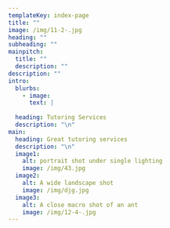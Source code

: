```yaml
---
templateKey: index-page
title: ""
image: /img/11-2-.jpg
heading: ""
subheading: ""
mainpitch:
  title: ""
  description: ""
description: ""
intro:
  blurbs:
    - image: 
      text: |
        
  heading: Tutoring Services
  description: "\n"
main:
  heading: Great tutoring services
  description: "\n"
  image1:
    alt: portrait shot under single lighting
    image: /img/43.jpg
  image2:
    alt: A wide landscape shot
    image: /img/djg.jpg
  image3:
    alt: A close macro shot of an ant
    image: /img/12-4-.jpg
---
```

